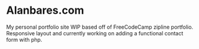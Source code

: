 # Alanbares.com
My personal portfolio site WIP based off of FreeCodeCamp zipline portfolio. Responsive layout and currently working on adding a functional contact form with php. 
